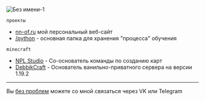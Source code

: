 ![Без имени-1](https://user-images.githubusercontent.com/58265507/203340635-e92f744b-7ad8-487f-a6b2-5eb682a9061e.png)

`проекты`
- [nn-of.ru](https://nn-of.ru) мой персональный веб-сайт
- [/python](https://github.com/NikitaNik-of/Python) - основная папка для хранения "процесса" обучения

`minecraft`
- [NPL Studio](https://github.com/NPL-Studio) - Со-основатель команды по созданию карт
- [DebbikCraft](https://github.com/NPL-Studio) - Основатель ванильно-приватного сервера на версии 1.19.2

 ---

 Вы [без проблем](https://nn-of.ru/links) можете со мной связаться через VK или Telegram 
